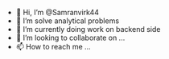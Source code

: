 - 👋 Hi, I’m @Samranvirk44
- 👀 I’m solve analytical problems
- 🌱 I’m currently doing work on backend side
- 💞️ I’m looking to collaborate on ...
- 📫 How to reach me ...

<!---
Samranvirk44/Samranvirk44 is a ✨ special ✨ repository because its `README.md` (this file) appears on your GitHub profile.
You can click the Preview link to take a look at your changes.
--->
